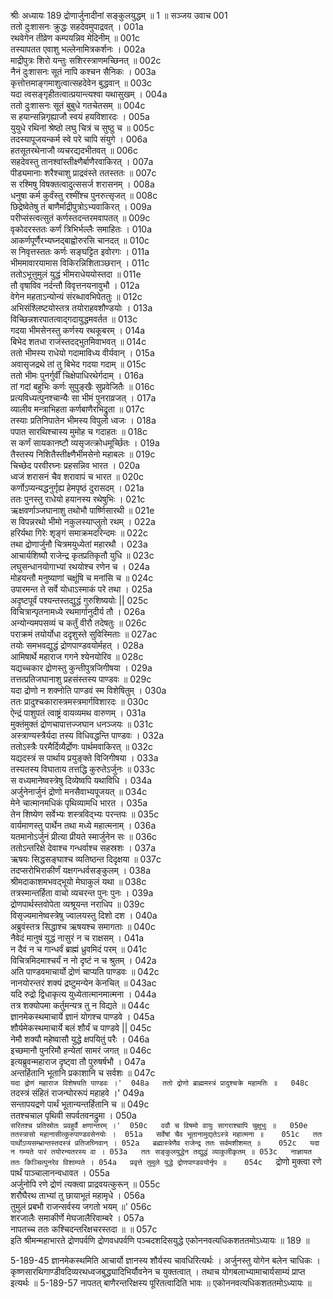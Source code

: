 श्रीः
अध्यायः 189
द्रोणार्जुनादीनां सङ्कुलयुद्धम् ॥ 1 ॥
सञ्जय उवाच 	001  
ततो दुःशासनः क्रुद्धः सहदेवमुपाद्रवत् ।	001a  
रथवेगेन तीव्रेण कम्पयन्निव मेदिनीम् ॥	001c  
तस्यापतत एवाशु भल्लेनामित्रकर्शनः ।	002a  
माद्रीपुत्रः शिरो यन्तुः सशिरस्त्राणमच्छिनत् ॥	002c  
नैनं दुःशासनः सूतं नापि कश्चन सैनिकः ।	003a  
कृत्तोत्तमाङ्गमाशुत्वात्सहदेवेन बुद्धवान् ॥	003c  
यदा त्वसङ्गृहीतत्वात्प्रयान्त्यश्वा यथासुखम् ।	004a  
ततो दुःशासनः सूतं बुबुधे गतचेतसम् ॥	004c  
स हयान्सन्निगृह्याजौ स्वयं हयविशारदः ।	005a  
युयुधे रथिनां श्रेष्ठो लघु चित्रं च सुष्ठु च ॥	005c  
तदस्यापूजयन्कर्म स्वे परे चापि संयुगे ।	006a  
हतसूतरथेनाजौ व्यचरद्यदभीतवत् ॥	006c  
सहदेवस्तु तानश्वांस्तीक्ष्णैर्बाणैरवाकिरत् ।	007a  
पीड्यमानाः शरैश्चाशु प्राद्रवंस्ते ततस्ततः ॥	007c  
स रश्मिषु विषक्तत्वादुत्ससर्ज शरासनम् ।	008a  
धनुषा कर्म कुर्वंस्तु रश्मींश्च पुनरुत्सृजत् ॥	008c  
छिद्रेष्वेतेषु तं बाणैर्माद्रीपुत्रोऽभ्यवाकिरत् ।	009a  
परीप्संस्त्वत्सुतं कर्णस्तदन्तरमवापतत् ॥	009c  
वृकोदरस्ततः कर्णं त्रिभिर्भल्लैः समाहितः ।	010a  
आकर्णपूर्णैरभ्यघ्नद्बाह्वोरुरसि चानदत् ॥	010c  
स निवृत्तस्ततः कर्णः सङ्घट्टित इवोरगः ।	011a  
भीममावारयामास विकिरन्निशिताञ्छरान् ।	011c  
ततोऽभूत्तुमुलं युद्धं भीमराधेययोस्तदा ॥	011e  
तौ वृषाविव नर्दन्तौ विवृत्तनयनावुभौ ।	012a  
वेगेन महताऽन्योन्यं संरब्धावभिपेततुः ॥	012c  
अभिसंश्लिष्टयोस्तत्र तयोराहवशौण्डयोः ।	013a  
विच्छिन्नशरपातत्वाद्गदायुद्धमवर्तत ॥	013c  
गदया भीमसेनस्तु कर्णस्य रथकूबरम् ।	014a  
बिभेद शतधा राजंस्तदद्भुतमिवाभवत् ॥	014c  
ततो भीमस्य राधेयो गदामाविध्य वीर्यवान् ।	015a  
अवासृजद्रथे तां तु बिभेद गदया गदाम् ॥	015c  
ततो भीमः पुनर्गुर्वीं चिक्षेपाधिरथेर्गदाम् ।	016a  
तां गदां बहुभिः कर्णः सुपुङ्खैः सुप्रवेजितैः ॥	016c  
प्रत्यविध्यत्पुनश्चान्यैः सा भीमं पुनराव्रजत् ।	017a  
व्यालीव मन्त्राभिहता कर्णबाणैरभिद्रुता ॥	017c  
तस्याः प्रतिनिपातेन भीमस्य विपुलो ध्वजः ।	018a  
पपात सारथिश्चास्य मुमोह च गदाहतः ॥	018c  
स कर्णं सायकानष्टौ व्यसृजत्क्रोधमूर्च्छितः ।	019a  
तैस्तस्य निशितैस्तीक्ष्णैर्भीमसेनो महाबलः ॥	019c  
चिच्छेद परवीरघ्नः प्रहसन्निव भारत ।	020a  
ध्वजं शरासनं चैव शरावापं च भारत ॥	020c  
कर्णोऽप्यन्यद्धनुर्गृह्य हेमपृष्ठं दुरासदम् ।	021a  
ततः पुनस्तु राधेयो हयानस्य रथेषुभिः ।	021c  
ऋक्षवर्णाञ्जघानाशु तथोभौ पार्ष्णिसारथी ॥	021e  
स विपन्नरथो भीमो नकुलस्याप्लुतो रथम् ।	022a  
हरिर्यथा गिरेः शृङ्गं समाक्रमदरिन्दमः ॥	022c  
तथा द्रोणार्जुनौ चित्रमयुध्येतां महारथौ ।	023a  
आचार्यशिष्यौ राजेन्द्र कृतप्रतिकृतौ युधि ॥	023c  
लघुसन्धानयोगाभ्यां रथयोश्च रणेन च ।	024a  
मोहयन्तौ मनुष्याणां चक्षूंषि च मनांसि च ॥	024c  
उपारमन्त ते सर्वे योधाऽस्माकं परे तथा ।	025a  
अदृष्टपूर्वं पश्यन्तस्तद्युद्धं गुरुशिष्ययोः ||	025c  
विचित्रान्पृतनामध्ये रथमार्गानुदीर्य तौ ।	026a  
अन्योन्यमपसव्यं च कर्तुं वीरौ तदेषतुः ॥	026c  
पराक्रमं तयोर्योधा ददृशुस्ते सुविस्मिताः ॥	027ac  
तयोः समभवद्युद्धं द्रोणपाण्डवयोर्महत् ।	028a  
आमिषार्थे महाराज गगने श्येनयोरिव ॥	028c  
यद्यच्चकार द्रोणस्तु कुन्तीपुत्रजिगीषया ।	029a  
तत्तत्प्रतिजघानाशु प्रहसंस्तस्य पाण्डवः ॥	029c  
यदा द्रोणो न शक्नोति पाण्डवं स्म विशेषितुम् ।	030a  
ततः प्रादुश्चकारास्त्रमस्त्रमार्गविशारदः ॥	030c  
ऐन्द्रं पाशुपतं त्वाष्ट्रं वायव्यमथ वारुणम् ।	031a  
मुक्तंमुक्तं द्रोणचापात्तज्जघान धनञ्जयः ॥	031c  
अस्त्राण्यस्त्रैर्यदा तस्य विधिवद्धन्ति पाण्डवः ।	032a  
ततोऽस्त्रैः परमैर्दिव्यैर्द्रोणः पार्थमवाकिरत् ॥	032c  
यद्यदस्त्रं स पार्थाय प्रयुङ्क्ते विजिगीषया ।	033a  
तस्यतस्य विघाताय तत्तद्धि कुरुतेऽर्जुनः ॥	033c  
स वध्यमानेष्वस्त्रेषु दिव्येष्वपि यथाविधि ।	034a  
अर्जुनेनार्जुनं द्रोणो मनसैवाभ्यपूजयत् ॥	034c  
मेने चात्मानमधिकं पृथिव्यामधि भारत ।	035a  
तेन शिष्येण सर्वेभ्यः शस्त्रविद्भ्यः परन्तपः ॥	035c  
वार्यमाणस्तु पार्थेन तथा मध्ये महात्मनाम् ।	036a  
यतमानोऽर्जुनं प्रीत्या प्रीयते स्मार्जुनेन सः ॥	036c  
ततोऽन्तरिक्षे देवाश्च गन्धर्वाश्च सहस्रशः ।	037a  
ऋषयः सिद्धसङ्घाश्च व्यतिष्ठन्त दिदृक्षया ॥	037c  
तदप्सरोभिराकीर्णं यक्षगन्धर्वसङ्कुलम् ।	038a  
श्रीमदाकाशमभवद्भूयो मेघाकुलं यथा ॥	038c  
तत्रस्मान्तर्हिता वाचो व्यचरन्त पुनः पुनः ।	039a  
द्रोणपार्थस्तवोपेता व्यश्रूयन्त नराधिप ॥	039c  
विसृज्यमानेष्वस्त्रेषु ज्वालयस्तु दिशो दश ।	040a  
अब्रुवंस्तत्र सिद्धाश्च ऋषयश्च समागताः ॥	040c  
नैवेदं मानुषं युद्धं नासुरं न च राक्षसम् ।	041a  
न दैवं न च गान्धर्वं ब्राह्मं ध्रुवमिदं परम् ॥	041c  
विचित्रमिदमाश्चर्यं न नो दृष्टं न च श्रुतम् ।		042a  
अति पाण्डवमाचार्यो द्रोणं चाप्यति पाण्डवः ॥	042c  
नानयोरन्तरं शक्यं द्रष्टुमन्येन केनचित् ॥	043ac  
यदि रुद्रो द्विधाकृत्य युध्येतात्मानमात्मना ।	044a  
तत्र शक्योपमा कर्तुमन्यत्र तु न विद्यते ॥	044c  
ज्ञानमेकस्थमाचार्ये ज्ञानं योगश्च पाण्डवे ।	045a  
शौर्यमेकस्थमाचार्ये बलं शौर्यं च पाण्डवे ||	045c  
नेमौ शक्यौ महेष्वासौ युद्धे क्षपयितुं परैः ।	046a  
इच्छमानौ पुनरिमौ हन्येतां सामरं जगत् ॥	046c  
इत्यब्रुवन्महाराज दृष्ट्वा तौ पुरुषर्षभौ ।	047a  
अन्तर्हितानि भूतानि प्रकाशानि च सर्वशः ॥	047c  
`यदा द्रोणं महाराज विशेषयति पाण्डवः ।'	048a  
ततो द्रोणो ब्राह्ममस्त्रं प्रादुश्चक्रे महामतिः ॥	048c  
`तदस्त्रं संहितं राजन्घोररूपं महाहवे ।'	049a  
सन्तापयद्रणे पार्थं भूतान्यन्तर्हितानि च ॥	049c  
ततश्चचाल पृथिवी सपर्वतवनद्रुमा ।	050a  
`सरितश्च प्रतिस्रोतः प्रवहुर्वै क्षणान्तरम् ।'	050c  
ववौ च विषमो वायुः सागराश्चापि चुक्षुभुः ॥	050e  
ततस्त्रासो महानासीत्कुरुपाण्डवसेनयोः ।	051a  
सर्वेषां चैव भूतानामुद्यतेऽस्त्रे महात्मना ॥	051c  
ततः पार्थोऽप्यसम्भ्रान्तस्तदस्त्रं प्रतिजघ्निवान् ।	052a  
ब्रह्मास्त्रेणैव राजेन्द्र ततः सर्वमशीशमत् ॥	052c  
यदा न गम्यते पारं तयोरन्यतरस्य वा ।	053a  
ततः सङ्कुलयुद्धेन तद्युद्धं व्याकुलीकृतम् ॥	053c  
नाज्ञायत ततः किञ्चित्पुनरेव विशाम्पते ।	054a  
प्रवृत्ते तुमुले युद्धे द्रोणपाण्डवयोर्नृप ॥	054c  
`द्रोणो मुक्त्वा रणे पार्थं पाञ्चालानन्वधावत ।	055a  
अर्जुनोपि रणे द्रोणं त्यक्त्वा प्राद्रवयत्कुरून् ॥	055c  
शरौघैरथ ताभ्यां तु छायाभूतं महामृधे ।	056a  
तुमुलं प्रबभौ राजन्सर्वस्य जगतो भयम् ॥'	056c  
शरजालैः समाकीर्णे मेघजालैरिवाम्बरे ।	057a  
नापतच्च ततः कश्चिदन्तरिक्षचरस्तदा ॥ ॥	057c  
इति श्रीमन्महाभारते द्रोणपर्वणि द्रोणवधपर्वणि पञ्चदशदिसयुद्धे एकोननवत्यधिकशततमोऽध्यायः ॥ 189 ॥

5-189-45 ज्ञानमेकस्थमिति आचार्यो ज्ञानस्य शौर्यस्य चावधिरित्यर्थः । अर्जुनस्तु योगेन बलेन चाधिकः । कृष्णसारथिगाण्डीवदिव्यरथध्वजबुद्ध्यादिभिर्यौवनेन च युक्तत्वात् । तथाच योगबलाभ्यामाचार्यसाम्यं प्राप्त इत्यर्थः ॥ 5-189-57 नापतत् बाणैरन्तरिक्षस्य पूरितत्वादिति भावः ॥ एकोननवत्यधिकशततमोऽध्यायः ॥	
